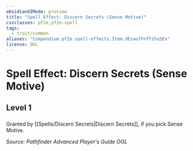 ```yaml
---
obsidianUIMode: preview
title: "Spell Effect: Discern Secrets (Sense Motive)"
cssclasses: pf2e,pf2e-spell
tags:
  - trait/common
aliases: "Compendium.pf2e.spell-effects.Item.dEsaufFnfYihu5Ex"
license: OGL
---
```

# Spell Effect: Discern Secrets (Sense Motive)
## Level 1
### 






Granted by [[Spells/Discern Secrets|Discern Secrets]], if you pick Sense Motive.

*Source: Pathfinder Advanced Player's Guide*
*OGL*